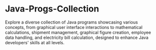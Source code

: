 # Java-Progs-Collection
Explore a diverse collection of Java programs showcasing various concepts, from graphical user interface interactions to mathematical calculations, shipment management, graphical figure creation, employee data handling, and electricity bill calculation, designed to enhance Java developers' skills at all levels.
